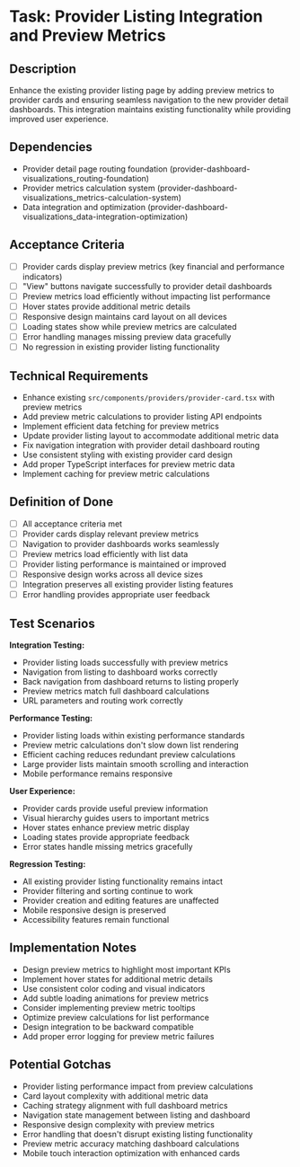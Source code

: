 # Task: Provider Listing Integration and Preview Metrics

## Description
Enhance the existing provider listing page by adding preview metrics to provider cards and ensuring seamless navigation to the new provider detail dashboards. This integration maintains existing functionality while providing improved user experience.

## Dependencies
- Provider detail page routing foundation (provider-dashboard-visualizations_routing-foundation)
- Provider metrics calculation system (provider-dashboard-visualizations_metrics-calculation-system)
- Data integration and optimization (provider-dashboard-visualizations_data-integration-optimization)

## Acceptance Criteria
- [ ] Provider cards display preview metrics (key financial and performance indicators)
- [ ] "View" buttons navigate successfully to provider detail dashboards
- [ ] Preview metrics load efficiently without impacting list performance
- [ ] Hover states provide additional metric details
- [ ] Responsive design maintains card layout on all devices
- [ ] Loading states show while preview metrics are calculated
- [ ] Error handling manages missing preview data gracefully
- [ ] No regression in existing provider listing functionality

## Technical Requirements
- Enhance existing `src/components/providers/provider-card.tsx` with preview metrics
- Add preview metric calculations to provider listing API endpoints
- Implement efficient data fetching for preview metrics
- Update provider listing layout to accommodate additional metric data
- Fix navigation integration with provider detail dashboard routing
- Use consistent styling with existing provider card design
- Add proper TypeScript interfaces for preview metric data
- Implement caching for preview metric calculations

## Definition of Done
- [ ] All acceptance criteria met
- [ ] Provider cards display relevant preview metrics
- [ ] Navigation to provider dashboards works seamlessly
- [ ] Preview metrics load efficiently with list data
- [ ] Provider listing performance is maintained or improved
- [ ] Responsive design works across all device sizes
- [ ] Integration preserves all existing provider listing features
- [ ] Error handling provides appropriate user feedback

## Test Scenarios
**Integration Testing:**
- Provider listing loads successfully with preview metrics
- Navigation from listing to dashboard works correctly
- Back navigation from dashboard returns to listing properly
- Preview metrics match full dashboard calculations
- URL parameters and routing work correctly

**Performance Testing:**
- Provider listing loads within existing performance standards
- Preview metric calculations don't slow down list rendering
- Efficient caching reduces redundant preview calculations
- Large provider lists maintain smooth scrolling and interaction
- Mobile performance remains responsive

**User Experience:**
- Provider cards provide useful preview information
- Visual hierarchy guides users to important metrics
- Hover states enhance preview metric display
- Loading states provide appropriate feedback
- Error states handle missing metrics gracefully

**Regression Testing:**
- All existing provider listing functionality remains intact
- Provider filtering and sorting continue to work
- Provider creation and editing features are unaffected
- Mobile responsive design is preserved
- Accessibility features remain functional

## Implementation Notes
- Design preview metrics to highlight most important KPIs
- Implement hover states for additional metric details
- Use consistent color coding and visual indicators
- Add subtle loading animations for preview metrics
- Consider implementing preview metric tooltips
- Optimize preview calculations for list performance
- Design integration to be backward compatible
- Add proper error logging for preview metric failures

## Potential Gotchas
- Provider listing performance impact from preview calculations
- Card layout complexity with additional metric data
- Caching strategy alignment with full dashboard metrics
- Navigation state management between listing and dashboard
- Responsive design complexity with preview metrics
- Error handling that doesn't disrupt existing listing functionality
- Preview metric accuracy matching dashboard calculations
- Mobile touch interaction optimization with enhanced cards